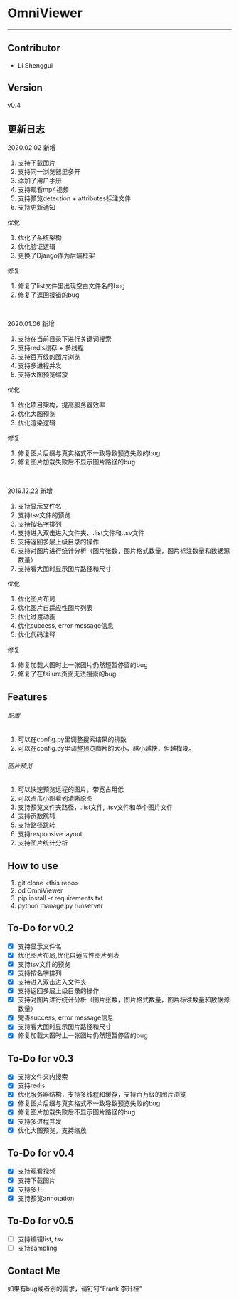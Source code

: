 # OmniViewer
---

## Contributor
- Li Shenggui

## Version
v0.4


## 更新日志
2020.02.02
新增
1. 支持下载图片
2. 支持同一浏览器里多开
3. 添加了用户手册
4. 支持观看mp4视频
5. 支持预览detection + attributes标注文件
6. 支持更新通知

优化
1. 优化了系统架构
2. 优化验证逻辑
3. 更换了Django作为后端框架

修复
1. 修复了list文件里出现空白文件名的bug
2. 修复了返回报错的bug

<br>

2020.01.06
新增
1. 支持在当前目录下进行关键词搜索
2. 支持redis缓存 + 多线程
3. 支持百万级的图片浏览
4. 支持多进程并发
5. 支持大图预览缩放

优化
1. 优化项目架构，提高服务器效率
2. 优化大图预览
3. 优化渲染逻辑

修复
1. 修复图片后缀与真实格式不一致导致预览失败的bug
2. 修复图片加载失败后不显示图片路径的bug

<br>

2019.12.22
新增
1. 支持显示文件名
2. 支持tsv文件的预览
3. 支持按名字排列
4. 支持进入双击进入文件夹、.list文件和.tsv文件
5. 支持返回多层上级目录的操作
6. 支持对图片进行统计分析（图片张数，图片格式数量，图片标注数量和数据源数量）
7. 支持看大图时显示图片路径和尺寸

优化  
1. 优化图片布局 
2. 优化图片自适应性图片列表
3. 优化过渡动画
4. 优化success, error message信息
5. 优化代码注释

修复
1. 修复加载大图时上一张图片仍然短暂停留的bug
2. 修复了在failure页面无法搜索的bug

## Features

###### 配置
1. 可以在config.py里调整搜索结果的排数
2. 可以在config.py里调整预览图片的大小，越小越快，但越模糊。

###### 图片预览
1. 可以快速预览远程的图片，带宽占用低
2. 可以点击小图看到清晰原图
3. 支持预览文件夹路径，.list文件, .tsv文件和单个图片文件
4. 支持页数跳转
5. 支持路径跳转
6. 支持responsive layout
7. 支持图片统计分析


## How to use
1. git clone \<this repo\>
2. cd OmniViewer
3. pip install -r requirements.txt
4. python manage.py runserver


## To-Do for v0.2
- [x] 支持显示文件名
- [x] 优化图片布局,优化自适应性图片列表
- [x] 支持tsv文件的预览
- [x] 支持按名字排列
- [x] 支持进入双击进入文件夹
- [x] 支持返回多层上级目录的操作
- [x] 支持对图片进行统计分析（图片张数，图片格式数量，图片标注数量和数据源数量）
- [x] 完善success, error message信息
- [x] 支持看大图时显示图片路径和尺寸
- [x] 修复加载大图时上一张图片仍然短暂停留的bug

## To-Do for v0.3
- [x] 支持文件夹内搜索
- [x] 支持redis
- [x] 优化服务器结构，支持多线程和缓存，支持百万级的图片浏览
- [x] 修复图片后缀与真实格式不一致导致预览失败的bug
- [x] 修复图片加载失败后不显示图片路径的bug
- [x] 支持多进程并发
- [x] 优化大图预览，支持缩放

## To-Do for v0.4
- [x] 支持观看视频
- [x] 支持下载图片
- [x] 支持多开
- [x] 支持预览annotation

## To-Do for v0.5
- [ ] 支持编辑list, tsv
- [ ] 支持sampling

## Contact Me
如果有bug或者别的需求，请钉钉“Frank 李升桂”
